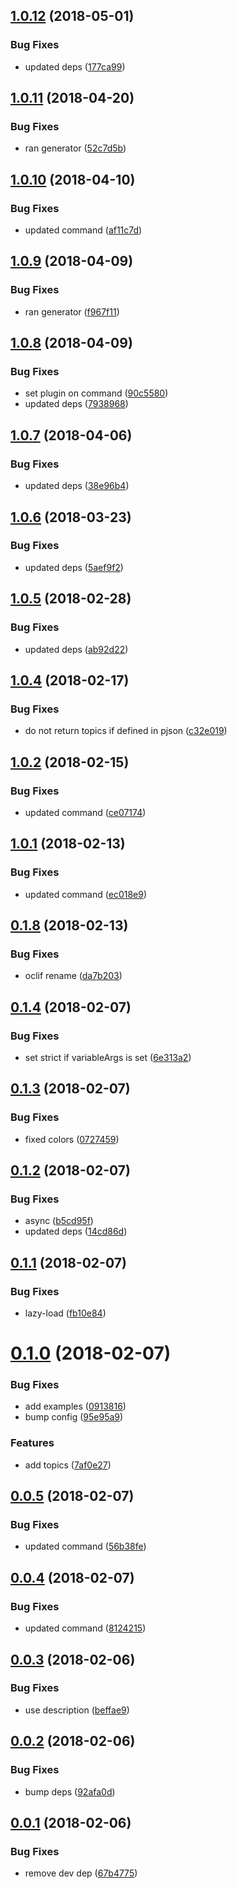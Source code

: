 <a name="1.0.12"></a>
## [1.0.12](https://github.com/oclif/plugin-legacy/compare/v1.0.11...v1.0.12) (2018-05-01)


### Bug Fixes

* updated deps ([177ca99](https://github.com/oclif/plugin-legacy/commit/177ca99))

<a name="1.0.11"></a>
## [1.0.11](https://github.com/oclif/plugin-legacy/compare/v1.0.10...v1.0.11) (2018-04-20)


### Bug Fixes

* ran generator ([52c7d5b](https://github.com/oclif/plugin-legacy/commit/52c7d5b))

<a name="1.0.10"></a>
## [1.0.10](https://github.com/oclif/plugin-legacy/compare/v1.0.9...v1.0.10) (2018-04-10)


### Bug Fixes

* updated command ([af11c7d](https://github.com/oclif/plugin-legacy/commit/af11c7d))

<a name="1.0.9"></a>
## [1.0.9](https://github.com/oclif/plugin-legacy/compare/v1.0.8...v1.0.9) (2018-04-09)


### Bug Fixes

* ran generator ([f967f11](https://github.com/oclif/plugin-legacy/commit/f967f11))

<a name="1.0.8"></a>
## [1.0.8](https://github.com/oclif/plugin-legacy/compare/38e96b4e5526698d455e42a489caafd6f806f4fe...v1.0.8) (2018-04-09)


### Bug Fixes

* set plugin on command ([90c5580](https://github.com/oclif/plugin-legacy/commit/90c5580))
* updated deps ([7938968](https://github.com/oclif/plugin-legacy/commit/7938968))

<a name="1.0.7"></a>
## [1.0.7](https://github.com/oclif/plugin-legacy/compare/5aef9f29dfdc7c22e4879fb870e950f7e2b3ce82...v1.0.7) (2018-04-06)


### Bug Fixes

* updated deps ([38e96b4](https://github.com/oclif/plugin-legacy/commit/38e96b4))

<a name="1.0.6"></a>
## [1.0.6](https://github.com/oclif/plugin-legacy/compare/ab92d2291813cca255e893bf3d0ae51b8b3b6f8f...v1.0.6) (2018-03-23)


### Bug Fixes

* updated deps ([5aef9f2](https://github.com/oclif/plugin-legacy/commit/5aef9f2))

<a name="1.0.5"></a>
## [1.0.5](https://github.com/oclif/plugin-legacy/compare/c32e0199f62039784fb2c0d7af1dea6abc5fa8f3...v1.0.5) (2018-02-28)


### Bug Fixes

* updated deps ([ab92d22](https://github.com/oclif/plugin-legacy/commit/ab92d22))

<a name="1.0.4"></a>
## [1.0.4](https://github.com/oclif/plugin-legacy/compare/db60a6ec3970f395c44ed0ceb4fa8c57a0e01660...v1.0.4) (2018-02-17)


### Bug Fixes

* do not return topics if defined in pjson ([c32e019](https://github.com/oclif/plugin-legacy/commit/c32e019))

<a name="1.0.2"></a>
## [1.0.2](https://github.com/oclif/plugin-legacy/compare/ec018e9922a8d7975ed3075209f2f1bd7303892d...v1.0.2) (2018-02-15)


### Bug Fixes

* updated command ([ce07174](https://github.com/oclif/plugin-legacy/commit/ce07174))

<a name="1.0.1"></a>
## [1.0.1](https://github.com/oclif/plugin-legacy/compare/v1.0.0...v1.0.1) (2018-02-13)


### Bug Fixes

* updated command ([ec018e9](https://github.com/oclif/plugin-legacy/commit/ec018e9))

<a name="0.1.8"></a>
## [0.1.8](https://github.com/oclif/plugin-legacy/compare/v0.1.7...v0.1.8) (2018-02-13)


### Bug Fixes

* oclif rename ([da7b203](https://github.com/oclif/plugin-legacy/commit/da7b203))

<a name="0.1.4"></a>
## [0.1.4](https://github.com/anycli/plugin-legacy/compare/07274598d280913590aedec2a57d6c7978813a9a...v0.1.4) (2018-02-07)


### Bug Fixes

* set strict if variableArgs is set ([6e313a2](https://github.com/anycli/plugin-legacy/commit/6e313a2))

<a name="0.1.3"></a>
## [0.1.3](https://github.com/anycli/plugin-legacy/compare/14cd86d327b1469555e45a2c607aabd8fc7754cb...v0.1.3) (2018-02-07)


### Bug Fixes

* fixed colors ([0727459](https://github.com/anycli/plugin-legacy/commit/0727459))

<a name="0.1.2"></a>
## [0.1.2](https://github.com/anycli/plugin-legacy/compare/fb10e8494f19a58d30f4c851beed0fe03b15ab32...v0.1.2) (2018-02-07)


### Bug Fixes

* async ([b5cd95f](https://github.com/anycli/plugin-legacy/commit/b5cd95f))
* updated deps ([14cd86d](https://github.com/anycli/plugin-legacy/commit/14cd86d))

<a name="0.1.1"></a>
## [0.1.1](https://github.com/anycli/plugin-legacy/compare/95e95a98efd5cc9126b202774ca1e3c6c90e10ce...v0.1.1) (2018-02-07)


### Bug Fixes

* lazy-load ([fb10e84](https://github.com/anycli/plugin-legacy/commit/fb10e84))

<a name="0.1.0"></a>
# [0.1.0](https://github.com/anycli/plugin-legacy/compare/56b38fe1cd7e65d9ace391872566582ccfb8dc60...v0.1.0) (2018-02-07)


### Bug Fixes

* add examples ([0913816](https://github.com/anycli/plugin-legacy/commit/0913816))
* bump config ([95e95a9](https://github.com/anycli/plugin-legacy/commit/95e95a9))


### Features

* add topics ([7af0e27](https://github.com/anycli/plugin-legacy/commit/7af0e27))

<a name="0.0.5"></a>
## [0.0.5](https://github.com/anycli/plugin-legacy/compare/81242158c71ddabbe955fa7b886399d3ab979c55...v0.0.5) (2018-02-07)


### Bug Fixes

* updated command ([56b38fe](https://github.com/anycli/plugin-legacy/commit/56b38fe))

<a name="0.0.4"></a>
## [0.0.4](https://github.com/anycli/plugin-legacy/compare/beffae9cc2602190cafc533efb4889d90fcc1e05...v0.0.4) (2018-02-07)


### Bug Fixes

* updated command ([8124215](https://github.com/anycli/plugin-legacy/commit/8124215))

<a name="0.0.3"></a>
## [0.0.3](https://github.com/anycli/plugin-legacy/compare/92afa0d591882047635a948792fef489ff1cbe4f...v0.0.3) (2018-02-06)


### Bug Fixes

* use description ([beffae9](https://github.com/anycli/plugin-legacy/commit/beffae9))

<a name="0.0.2"></a>
## [0.0.2](https://github.com/anycli/plugin-legacy/compare/67b47751b29ca6ddd8678057b1f1c91367ad4167...v0.0.2) (2018-02-06)


### Bug Fixes

* bump deps ([92afa0d](https://github.com/anycli/plugin-legacy/commit/92afa0d))

<a name="0.0.1"></a>
## [0.0.1](https://github.com/anycli/plugin-legacy/compare/6ab7259fbf0fde728990568b285bdb451c109b27...v0.0.1) (2018-02-06)


### Bug Fixes

* remove dev dep ([67b4775](https://github.com/anycli/plugin-legacy/commit/67b4775))
